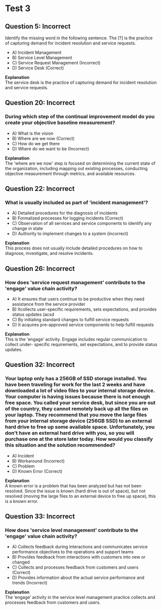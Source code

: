 # Test 3

## Question 5: Incorrect

Identify the missing word in the following sentence. The [?] is the practice of capturing demand for incident resolution and service requests.

- A) Incident Management
- B) Service Level Management
- C) Service Request Management (Incorrect)
- D) Service Desk (Correct)

**Explanation**
<br>
The service desk is the practice of capturing demand for incident resolution and service requests.

## Question 20: Incorrect

### During which step of the continual improvement model do you create your objective baseline measurement?

- A) What is the vision
- B) Where are we now (Correct)
- C) How do we get there
- D) Where do we want to be (Incorrect)

**Explanation**
<br>
The 'where are we now’ step is focused on determining the current state of the organization, including mapping out existing processes, conducting objective measurement through metrics, and available resources.

## Question 22: Incorrect

### What is usually included as part of 'incident management'?

- A) Detailed procedures for the diagnosis of incidents
- B) Formalized processes for logging incidents (Correct)
- C) Observation of all services and service components to identify any change in state
- D) Authority to implement changes to a system (incorrect)

**Explanation**
<br>
This process does not usually include detailed procedures on how to diagnose, investigate, and resolve incidents.

## Question 26: Incorrect

### How does 'service request management’ contribute to the 'engage' value chain activity?

- A) It ensures that users continue to be productive when they need assistance from the service provider
- B) Itcollects user-specific requirements, sets expectations, and provides status updates (acsd
- C) By initiating standard changes to fulfill service requests
- D) It acquires pre-approved service components to help fulfill requests

**Explanation**
<br>
This is the 'engage' activity. Engage includes regular communication to collect under- specific requirements, set expectations, and to provide status updates.

## Question 32: Incorrect

### Your laptop only has a 256GB of SSD storage installed. You have been traveling for work for the last 2 weeks and have downloaded a lot of video files to your internal storage device. Your computer is having issues because there is not enough free space. You called your service desk, but since you are out of the country, they cannot remotely back up all the files on your laptop. They recommend that you move the large files from your internal storage device (256GB SSD) to an external hard drive to free up some available space. Unfortunately, you don't have an external hard drive with you, so you will purchase one at the store later today. How would you classify this situation and the solution recommended?

- A) Incident
- B) Workaround (Incorrect)
- C) Problem
- D) Known Error (Correct)

**Explanation**
<br>
A known error is a problem that has been analyzed but has not been resolved. Since the issue is known (hard drive is out of space), but not resolved (moving the large files to an external device to free up space), this is a known error.

## Question 33: Incorrect

### How does 'service level management' contribute to the 'engage' value chain activity?

- A) Collects feedback during interactions and communicates service performance objectives to the operations and support teams
- B) Provides feedback from interactions with customers into new or changed
- C) Collects and processes feedback from customers and users (Correct)
- D) Provides information about the actual service performance and trends (Incorrect)

**Explanation**
<br>
The ‘engage’ activity in the service level management practice collects and processes feedback from customers and users.
